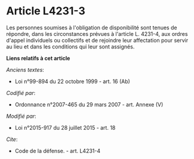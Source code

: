 # Article L4231-3

Les personnes soumises à l'obligation de disponibilité sont tenues de répondre, dans les circonstances prévues à l'article L.
4231-4, aux ordres d'appel individuels ou collectifs et de rejoindre leur affectation pour servir au lieu et dans les
conditions qui leur sont assignés.

**Liens relatifs à cet article**

_Anciens textes_:

  - Loi n°99-894 du 22 octobre 1999 - art. 16 (Ab)

_Codifié par_:

  - Ordonnance n°2007-465 du 29 mars 2007 - art. Annexe (V)

_Modifié par_:

  - Loi n°2015-917 du 28 juillet 2015 - art. 18

_Cite_:

  - Code de la défense. - art. L4231-4

